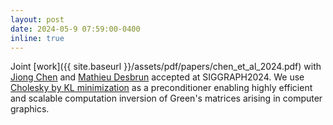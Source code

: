 ```yaml
---
layout: post
date: 2024-05-9 07:59:00-0400
inline: true
---
```


Joint [work]({{ site.baseurl }}/assets/pdf/papers/chen_et_al_2024.pdf) with [Jiong Chen](https://jiongchen.github.io/) and [Mathieu Desbrun](https://pages.saclay.inria.fr/mathieu.desbrun/) accepted at SIGGRAPH2024.
We use [Cholesky by KL minimization](https://epubs.siam.org/doi/10.1137/20M1336254) as a preconditioner enabling highly efficient and scalable computation inversion of Green's matrices arising in computer graphics.